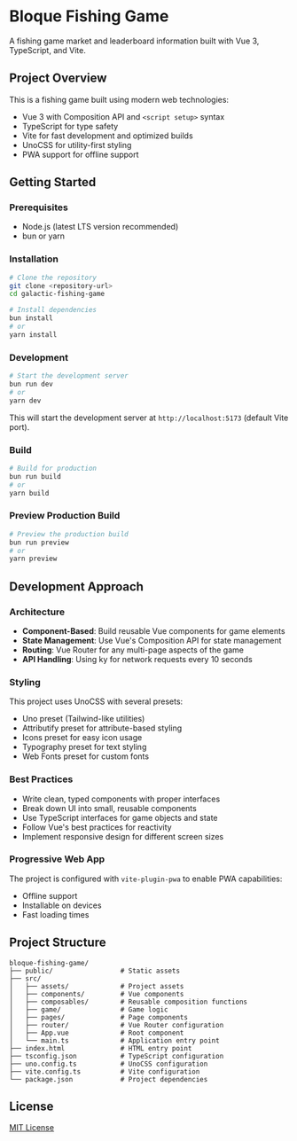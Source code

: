 # Bloque Fishing Game

A fishing game market and leaderboard information built with Vue 3, TypeScript, and Vite.

## Project Overview

This is a fishing game built using modern web technologies:
- Vue 3 with Composition API and `<script setup>` syntax
- TypeScript for type safety
- Vite for fast development and optimized builds
- UnoCSS for utility-first styling
- PWA support for offline support

## Getting Started

### Prerequisites

- Node.js (latest LTS version recommended)
- bun or yarn

### Installation

```bash
# Clone the repository
git clone <repository-url>
cd galactic-fishing-game

# Install dependencies
bun install
# or
yarn install
```

### Development

```bash
# Start the development server
bun run dev
# or
yarn dev
```

This will start the development server at `http://localhost:5173` (default Vite port).

### Build

```bash
# Build for production
bun run build
# or
yarn build
```

### Preview Production Build

```bash
# Preview the production build
bun run preview
# or
yarn preview
```

## Development Approach

### Architecture

- **Component-Based**: Build reusable Vue components for game elements
- **State Management**: Use Vue's Composition API for state management
- **Routing**: Vue Router for any multi-page aspects of the game
- **API Handling**: Using ky for network requests every 10 seconds

### Styling

This project uses UnoCSS with several presets:
- Uno preset (Tailwind-like utilities)
- Attributify preset for attribute-based styling
- Icons preset for easy icon usage
- Typography preset for text styling
- Web Fonts preset for custom fonts

### Best Practices

- Write clean, typed components with proper interfaces
- Break down UI into small, reusable components
- Use TypeScript interfaces for game objects and state
- Follow Vue's best practices for reactivity
- Implement responsive design for different screen sizes

### Progressive Web App

The project is configured with `vite-plugin-pwa` to enable PWA capabilities:
- Offline support
- Installable on devices
- Fast loading times

## Project Structure

```
bloque-fishing-game/
├── public/                 # Static assets
├── src/
│   ├── assets/             # Project assets
│   ├── components/         # Vue components
│   ├── composables/        # Reusable composition functions
│   ├── game/               # Game logic
│   ├── pages/              # Page components
│   ├── router/             # Vue Router configuration
│   ├── App.vue             # Root component
│   └── main.ts             # Application entry point
├── index.html              # HTML entry point
├── tsconfig.json           # TypeScript configuration
├── uno.config.ts           # UnoCSS configuration
├── vite.config.ts          # Vite configuration
└── package.json            # Project dependencies
```

## License

[MIT License](LICENSE)
